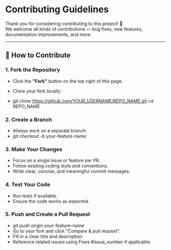 # Contributing Guidelines

Thank you for considering contributing to this project! 🙌  
We welcome all kinds of contributions — bug fixes, new features, documentation improvements, and more.

---

## 🚀 How to Contribute

### 1. Fork the Repository

- Click the **"Fork"** button on the top right of this page.
- Clone your fork locally:

- git clone https://github.com/YOUR_USERNAME/REPO_NAME.git
cd REPO_NAME
### 2. Create a Branch
- Always work on a separate branch:
- git checkout -b your-feature-name

### 3. Make Your Changes
- Focus on a single issue or feature per PR.
- Follow existing coding style and conventions.
- Write clear, concise, and meaningful commit messages.

### 4. Test Your Code
- Run tests if available.
- Ensure the code works as expected.

### 5. Push and Create a Pull Request
- git push origin your-feature-name
- Go to your fork and click "Compare & pull request".
- Fill in a clear title and description.
- Reference related issues using Fixes #issue_number if applicable.
